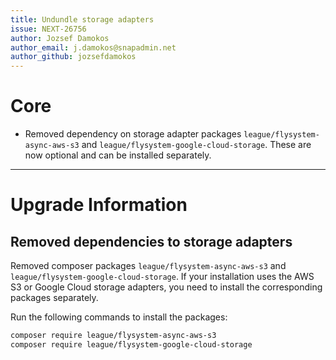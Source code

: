 ```yaml
---
title: Undundle storage adapters
issue: NEXT-26756
author: Jozsef Damokos
author_email: j.damokos@snapadmin.net
author_github: jozsefdamokos
---
```

# Core
* Removed dependency on storage adapter packages `league/flysystem-async-aws-s3` and `league/flysystem-google-cloud-storage`. These are now optional and can be installed separately.
___
# Upgrade Information
## Removed dependencies to storage adapters
Removed composer packages `league/flysystem-async-aws-s3` and `league/flysystem-google-cloud-storage`. If your installation uses the AWS S3 or Google Cloud storage adapters, you need to install the corresponding packages separately.

Run the following commands to install the packages:
```bash
composer require league/flysystem-async-aws-s3
composer require league/flysystem-google-cloud-storage
```
